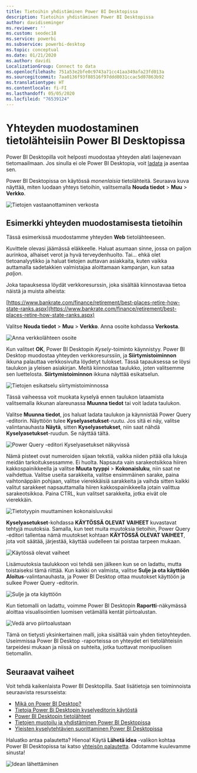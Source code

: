 ```yaml
---
title: Tietoihin yhdistäminen Power BI Desktopissa
description: Tietoihin yhdistäminen Power BI Desktopissa
author: davidiseminger
ms.reviewer: ''
ms.custom: seodec18
ms.service: powerbi
ms.subservice: powerbi-desktop
ms.topic: conceptual
ms.date: 01/21/2020
ms.author: davidi
LocalizationGroup: Connect to data
ms.openlocfilehash: 751a53e2bfe0c9743a71cc41aa349afa23fd013a
ms.sourcegitcommit: 7aa0136f93f88516f97ddd8031ccac5d07863b92
ms.translationtype: HT
ms.contentlocale: fi-FI
ms.lasthandoff: 05/05/2020
ms.locfileid: "76539124"
---
```

# <a name="connect-to-data-sources-in-power-bi-desktop"></a>Yhteyden muodostaminen tietolähteisiin Power BI Desktopissa

Power BI Desktopilla voit helposti muodostaa yhteyden alati laajenevaan tietomaailmaan. Jos sinulla ei ole Power BI Desktopia, voit [ladata](https://go.microsoft.com/fwlink/?LinkID=521662) ja asentaa sen.

Power BI Desktopissa on käytössä *monenlaisia* tietolähteitä. Seuraava kuva näyttää, miten luodaan yhteys tietoihin, valitsemalla **Nouda tiedot** > **Muu** > **Verkko**.

![Tietojen vastaanottaminen verkosta](media/desktop-connect-to-data/get-data-from-the-web.png)

## <a name="example-of-connecting-to-data"></a>Esimerkki yhteyden muodostamisesta tietoihin

Tässä esimerkissä muodostamme yhteyden **Web** tietolähteeseen.

Kuvittele olevasi jäämässä eläkkeelle. Haluat asumaan sinne, jossa on paljon aurinkoa, alhaiset verot ja hyvä terveydenhuolto. Tai... ehkä olet tietoanalyytikko ja haluat tietojen auttavan asiakkaita, kuten vaikka auttamalla sadetakkien valmistajaa aloittamaan kampanjan, kun sataa *paljon*.

Joka tapauksessa löydät verkkoresurssin, joka sisältää kiinnostavaa tietoa näistä ja muista aiheista:

[https://www.bankrate.com/finance/retirement/best-places-retire-how-state-ranks.aspx](https://www.bankrate.com/finance/retirement/best-places-retire-how-state-ranks.aspx)

Valitse **Nouda tiedot** > **Muu** > **Verkko**. Anna osoite kohdassa **Verkosta**.

![Anna verkkolähteen osoite](media/desktop-connect-to-data/connecttodata_3.png)

Kun valitset **OK**, Power BI Desktopin *Kysely*-toiminto käynnistyy. Power BI Desktop muodostaa yhteyden verkkoresurssiin, ja **Siirtymistoiminnon** ikkuna palauttaa verkkosivulta löydetyt tulokset. Tässä tapauksessa se löysi taulukon ja yleisen asiakirjan. Meitä kiinnostaa taulukko, joten valitsemme sen luettelosta. **Siirtymistoiminnon** ikkuna näyttää esikatselun.

![Tietojen esikatselu siirtymistoiminnossa](media/desktop-connect-to-data/datasources_fromnavigatordialog.png)

Tässä vaiheessa voit muokata kyselyä ennen taulukon lataamista valitsemalla ikkunan alareunassa **Muunna tiedot** tai voit ladata taulukon.

Valitse **Muunna tiedot**, jos haluat ladata taulukon ja käynnistää Power Query -editorin. Näyttöön tulee **Kyselyasetukset**-ruutu. Jos sitä ei näy, valitse valintanauhasta **Näytä**, sitten **Kyselyasetukset**, niin saat nähdä **Kyselyasetukset**-ruudun. Se näyttää tältä.

![Power Query -editori Kyselyasetukset näkyvissä](media/desktop-connect-to-data/designer_gsg_editquery.png)

Nämä pisteet ovat numeroiden sijaan tekstiä, vaikka niiden pitää olla lukuja meidän tarkoituksessamme. Ei huolta. Napsauta vain sarakeotsikkoa hiiren kakkospainikkeella ja valitse **Muuta tyyppi** > **Kokonaisluku**, niin saat ne vaihdettua. Valitse useita sarakkeita, valitse ensimmäinen sarake, paina vaihtonäppäin pohjaan, valitse vierekkäisiä sarakkeita ja vaihda sitten kaikki valitut sarakkeet napsauttamalla hiiren kakkospainikkeella jotain valittua sarakeotsikkoa. Paina CTRL, kun valitset sarakkeita, jotka eivät ole vierekkäin.

![Tietotyypin muuttaminen kokonaisluvuksi](media/desktop-connect-to-data/designer_gsg_changedatatype.png)

**Kyselyasetukset**-kohdassa **KÄYTÖSSÄ OLEVAT VAIHEET** kuvastavat tehtyjä muutoksia. Samalla, kun teet muita muutoksia tietoihin, Power Query -editori tallentaa nämä muutokset kohtaan **KÄYTÖSSÄ OLEVAT VAIHEET**, jota voit säätää, järjestää, käyttää uudelleen tai poistaa tarpeen mukaan.

![Käytössä olevat vaiheet](media/desktop-connect-to-data/designer_gsg_appliedsteps_changedtype.png)

Lisämuutoksia taulukkoon voi tehdä sen jälkeen kun se on ladattu, mutta toistaiseksi tämä riittää. Kun kaikki on valmista, valitse **Sulje ja ota käyttöön** **Aloitus**-valintanauhasta, ja Power BI Desktop ottaa muutokset käyttöön ja sulkee Power Query -editorin.

![Sulje ja ota käyttöön](media/desktop-connect-to-data/connecttodata_closenload.png)

Kun tietomalli on ladattu, voimme Power BI Desktopin **Raportti**-näkymässä aloittaa visualisointien luomisen vetämällä kentät piirtoalustan.

![Vedä arvo piirtoalustaan](media/desktop-connect-to-data/connecttodata_dragontoreportview.png)

Tämä on tietysti yksinkertainen malli, joka sisältää vain yhden tietoyhteyden. Useimmissa Power BI Desktop -raporteissa on yhteydet eri tietolähteisiin tarpeidesi mukaan ja niissä on suhteita, jotka tuottavat monipuolisen tietomallin.

## <a name="next-steps"></a>Seuraavat vaiheet
Voit tehdä kaikenlaista Power BI Desktopilla. Saat lisätietoja sen toiminnoista seuraavista resursseista:

* [Mikä on Power BI Desktop?](desktop-what-is-desktop.md)
* [Tietoja Power Bi Desktopin kyselyeditorin käytöstä](desktop-query-overview.md)
* [Power BI Desktopin tietolähteet](desktop-data-sources.md)
* [Tietojen muotoilu ja yhdistäminen Power BI Desktopissa](desktop-shape-and-combine-data.md)
* [Yleisten kyselytehtävien suorittaminen Power BI Desktopissa](desktop-common-query-tasks.md)   

Haluatko antaa palautetta? Hienoa! Käytä **Lähetä idea** -valikon kohtaa Power BI Desktopissa tai katso [yhteisön palautetta](https://community.powerbi.com/t5/Community-Feedback/bd-p/community-feedback). Odotamme kuulevamme sinusta!

![Idean lähettäminen](media/desktop-connect-to-data/sendfeedback.png)

